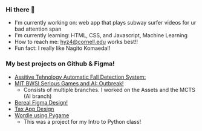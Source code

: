 ### Hi there 👋

- I'm currently working on: web app that plays subway surfer videos for ur bad attention span
- I'm currently learning: HTML, CSS, and Javascript, Machine Learning
- How to reach me: hyz4@cornell.edu works best!!
- Fun fact: I really like Nagito Komaeda!!

### My best projects on Github & Figma!

- [Assitive Tehnology Automatic Fall Detection System:](https://github.com/Assistive-Technology-Create-Team/plumshum.github.io)
- [MIT BWSI Serious Games and AI: Outbreak!](https://github.com/Czedros/SGAI-Uly-1)
  -   Consists of multiple branches. I worked on the Assets and the MCTS (AI branch)
- [Bereal Figma Design!](https://www.figma.com/proto/1NgrHknY7yuJuxf3dRgOT5/BeReal?type=design&node-id=46-614&t=U4nJa4j95w6oOubX-1&scaling=scale-down&page-id=46%3A613&starting-point-node-id=46%3A614&mode=design)
- [Tax App Design](https://www.figma.com/proto/kGE9vBnNJ3jdysDkjUg55f/Tax-App?type=design&node-id=36-2&t=0Uw7xlPo6GWSwZgG-1&scaling=scale-down&page-id=0%3A1&starting-point-node-id=36%3A2&show-proto-sidebar=1&mode=design)
- [Wordle using Pygame](https://github.com/plumshum/wordle-hannah)
  - This was a project for my Intro to Python class!
